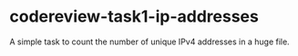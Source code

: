 # codereview-task1-ip-addresses
A simple task to count the number of unique IPv4 addresses in a huge file.
